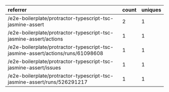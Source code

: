 | referrer                                                                        | count | uniques |
| :------------------------------------------------------------------------------ | :---- | :------ |
| /e2e-boilerplate/protractor-typescript-tsc-jasmine-assert                       | 2     | 1       |
| /e2e-boilerplate/protractor-typescript-tsc-jasmine-assert/actions               | 1     | 1       |
| /e2e-boilerplate/protractor-typescript-tsc-jasmine-assert/actions/runs/61098608 | 1     | 1       |
| /e2e-boilerplate/protractor-typescript-tsc-jasmine-assert/issues                | 1     | 1       |
| /e2e-boilerplate/protractor-typescript-tsc-jasmine-assert/runs/526291217        | 1     | 1       |